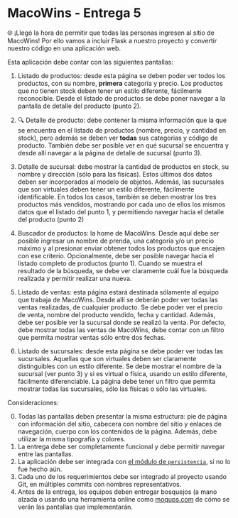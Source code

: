 # MacoWins - Entrega 5

🌐 ¡Llegó la hora de permitir que todas las personas ingresen al sitio de MacoWins! Por ello vamos a incluir Flask a nuestro proyecto y convertir nuestro código en una aplicación web.

Esta aplicación debe contar con las siguientes pantallas:

  1. Listado de productos: desde esta página se deben poder ver todos los productos, con su nombre, **primera** categoría y precio. Los productos que no tienen stock deben tener un estilo diferente, fácilmente reconocible. Desde el listado de productos se debe poner navegar a la pantalla de detalle del producto (punto 2).

  2. 🔍 Detalle de producto: debe contener la misma información que la que se encuentra en el listado de productos (nombre, precio, y cantidad en stock), pero además se deben ver **todas** sus categorias y código de producto. También debe ser posible ver en qué sucursal se encuentra y desde allí navegar a la página de detalle de sucursal (punto 3).

  3. Detalle de sucursal: debe mostrar la cantidad de productos en stock, su nombre y dirección (sólo para las físicas). Estos últimos dos datos deben ser incorporados al modelo de objetos. Además, las sucursales que son virtuales deben tener un estilo diferente, fácilmente identificable. En todos los casos, también se deben mostrar los tres productos más vendidos, mostrando por cada uno de ellos los mismos datos que el listado del punto 1, y permitiendo navegar hacia el detalle del producto (punto 2)

  4. Buscador de productos: la home de MacoWins. Desde aquí debe ser posible ingresar un nombre de prenda, una categoría y/o un precio máximo y al presionar enviar obtener todos los productos que encajen con ese criterio. Opcionalmente, debe ser posible navegar hacia el listado completo de productos (punto 1). Cuando se muestra el resultado de la búsqueda, se debe ver claramente cuál fue la búsqueda realizada y permitir realizar una nueva.

  5. Listado de ventas: esta página estará destinada sólamente al equipo que trabaja de MacoWins. Desde allí se deberán poder ver todas las ventas realizadas, de cualquier producto. Se debe poder ver el precio de venta, nombre del producto vendido, fecha y cantidad. Además, debe ser posible ver la sucursal donde se realizó la venta. Por defecto, debe mostrar todas las ventas de MacoWins, debe contar con un filtro que permita mostrar ventas sólo entre dos fechas.

  6. Listado de sucursales: desde esta página se debe poder ver todas las sucursales. Aquellas que son virtuales deben ser claramente distinguibles con un estilo diferente. Se debe mostrar el nombre de la sucursal (ver punto 3) y si es virtual o física, usando un estilo diferente, fácilmente diferenciable. La página debe tener un filtro que permita mostrar todas las sucursales, sólo las físicas o sólo las virtuales.

Consideraciones:

 0. Todas las pantallas deben presentar la misma estructura: pie de página con información del sitio, cabecera con nombre del sitio y enlaces de navegación, cuerpo con los contenidos de la página. Además, debe utilizar la misma tipografía y colores.
 1. La entrega debe ser completamente funcional y debe permitir navegar entre las pantallas.
 2. La aplicación debe ser integrada con [el módulo de `persistencia`](https://gist.github.com/flbulgarelli/3b34f870783cba3d88c996da6acf773c), si no lo fue hecho aún.
 3. Cada uno de los requerimientos debe ser integrado al proyecto usando Git, en múltiples commits con nombres representativos.
 4. Antes de la entrega, los equipos deben entregar bosquejos (a mano alzada o usando una herramienta online como [moqups.com](https://moqups.com/) de cómo se verán las pantallas que implementarán.
